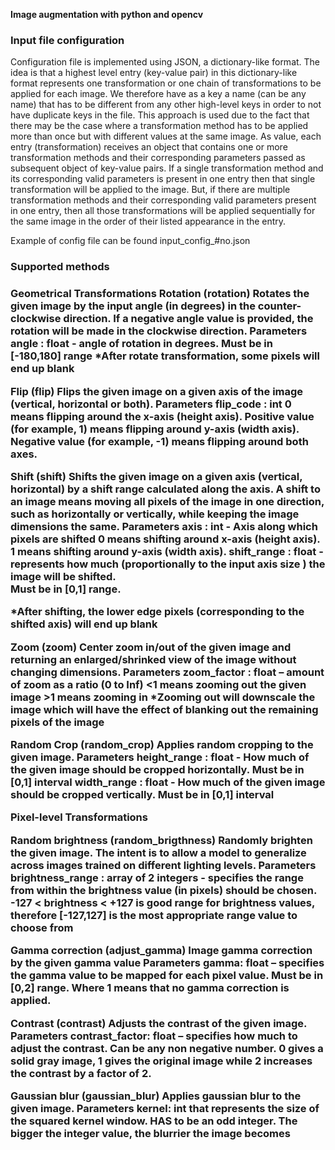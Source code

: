 **Image augmentation with python and opencv**

<h3>Input file configuration</h3>
Configuration file is implemented using JSON, a dictionary-like format. The idea is that a highest level entry (key-value pair) in this dictionary-like format represents one transformation or one chain of transformations to be applied for each image.  We therefore have as a key a name (can be any name) that has to be different from any other high-level keys in order to not have duplicate keys in the file. This approach is used due to the fact that there may be the case where a transformation method has to be applied more than once but with different values at the same image. As value, each entry (transformation) receives an object that contains one or more transformation methods and their corresponding parameters passed as subsequent object of key-value pairs. If a single transformation method and its corresponding valid parameters is present in one entry then that single transformation will be applied to the image. But, if there are multiple transformation methods and their corresponding valid parameters present in one entry, then all those transformations will be applied sequentially for the same image in the order of their listed appearance in the entry. 

Example of config file can be found input_config_#no.json 

<h3>Supported methods<h3>
Geometrical Transformations
Rotation (rotation)
Rotates the given image by the input angle (in degrees) in the counter-clockwise direction. If a negative angle value is provided, the rotation will be made in the clockwise direction.
Parameters
                angle : float  -  angle of rotation in degrees. Must be in [-180,180] range
*After rotate transformation, some pixels will end up blank

Flip (flip)
Flips the given image on a given axis of the image (vertical, horizontal or both).
Parameters
               flip_code : int
                    0 means flipping around the x-axis (height axis). 
                    Positive value (for example, 1) means flipping around y-axis (width axis). 
                    Negative value (for example, -1) means flipping around both axes.

Shift (shift)
Shifts the given image on a given axis (vertical, horizontal) by a shift range calculated along the axis. A shift to an image means moving all pixels of the image in one direction, such as horizontally or vertically, while keeping the image dimensions the same.
Parameters
                axis : int - Axis along which pixels are shifted
                    0 means shifting around x-axis (height axis).
                    1 means shifting around y-axis (width axis).
shift_range : float - represents how much (proportionally to the input axis size ) the image will be shifted.     
      Must be in [0,1] range.
		
*After shifting, the lower edge pixels (corresponding to the shifted axis) will end up blank

Zoom (zoom)
Center zoom in/out of the given image and returning an enlarged/shrinked view of the image without changing dimensions.
Parameters
zoom_factor : float – amount of zoom as a ratio (0 to Inf)
	<1 means zooming out the given image
	>1 means zooming in
*Zooming out will downscale the image which will have the effect of blanking out the remaining pixels of the image

Random Crop (random_crop)
Applies random cropping to the given image.
Parameters
height_range : float - How much of the given image should be cropped horizontally. Must be in [0,1] interval
width_range : float - How much of the given image should be cropped vertically. Must be in [0,1] interval
	
Pixel-level Transformations

Random brightness (random_brigthness)
Randomly brighten the given image. The intent is to allow a model to generalize across images trained on different lighting levels.
Parameters
brightness_range : array of 2 integers - specifies the range from within the brightness value (in pixels) should be chosen. -127 < brightness < +127   is good range for brightness values, therefore [-127,127] is the most appropriate range value to choose from

Gamma correction (adjust_gamma)
Image gamma correction by the given gamma value
Parameters
gamma: float – specifies the gamma value to be mapped for each pixel value.
Must be in [0,2] range. Where 1 means that no gamma correction is applied. 

Contrast (contrast)
Adjusts the contrast of the given image.
Parameters
contrast_factor: float – specifies how much to adjust the contrast. Can be any non negative number. 0 gives a solid gray image, 1 gives the original image while 2 increases the contrast by a factor of 2.

Gaussian blur (gaussian_blur)
Applies gaussian blur to the given image.
Parameters
kernel: int that represents the size of the squared kernel window. HAS to be an odd integer.
                    The bigger the integer value, the blurrier the image becomes
